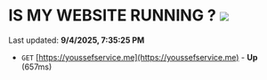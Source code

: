 # IS MY WEBSITE RUNNING ? [![](https://img.shields.io/static/v1?label=Sponsor&message=%E2%9D%A4&logo=GitHub&color=%23fe8e86)](https://github.com/sponsors/Youssef-Lehmam)

Last updated: **9/4/2025, 7:35:25 PM**

- `GET` [https://youssefservice.me](https://youssefservice.me) - **Up** (657ms)
